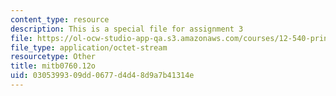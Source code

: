 ```yaml
---
content_type: resource
description: This is a special file for assignment 3
file: https://ol-ocw-studio-app-qa.s3.amazonaws.com/courses/12-540-principles-of-the-global-positioning-system-spring-2012/0305399309dd0677d4d48d9a7b41314e_mitb0760.12o
file_type: application/octet-stream
resourcetype: Other
title: mitb0760.12o
uid: 03053993-09dd-0677-d4d4-8d9a7b41314e
---
```

